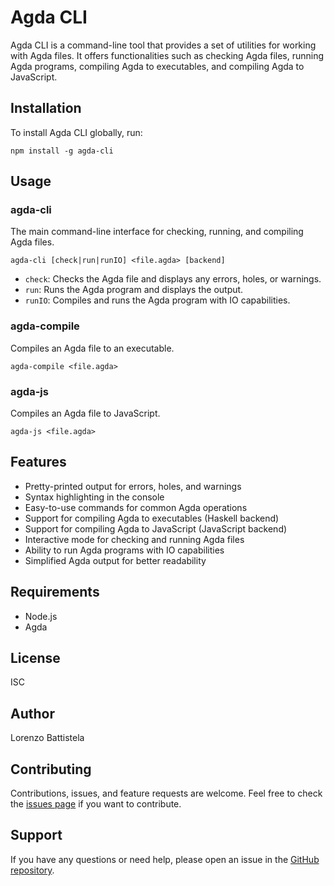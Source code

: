 # Agda CLI

Agda CLI is a command-line tool that provides a set of utilities for working with Agda files. It offers functionalities such as checking Agda files, running Agda programs, compiling Agda to executables, and compiling Agda to JavaScript.

## Installation

To install Agda CLI globally, run:

```
npm install -g agda-cli
```

## Usage

### agda-cli

The main command-line interface for checking, running, and compiling Agda files.

```
agda-cli [check|run|runIO] <file.agda> [backend]
```

- `check`: Checks the Agda file and displays any errors, holes, or warnings.
- `run`: Runs the Agda program and displays the output.
- `runIO`: Compiles and runs the Agda program with IO capabilities.

### agda-compile

Compiles an Agda file to an executable.

```
agda-compile <file.agda>
```

### agda-js

Compiles an Agda file to JavaScript.

```
agda-js <file.agda>
```

## Features

- Pretty-printed output for errors, holes, and warnings
- Syntax highlighting in the console
- Easy-to-use commands for common Agda operations
- Support for compiling Agda to executables (Haskell backend)
- Support for compiling Agda to JavaScript (JavaScript backend)
- Interactive mode for checking and running Agda files
- Ability to run Agda programs with IO capabilities
- Simplified Agda output for better readability

## Requirements

- Node.js
- Agda

## License

ISC

## Author

Lorenzo Battistela

## Contributing

Contributions, issues, and feature requests are welcome. Feel free to check the [issues page](https://github.com/Lorenzobattistela/agda-cli/issues) if you want to contribute.

## Support

If you have any questions or need help, please open an issue in the [GitHub repository](https://github.com/Lorenzobattistela/agda-cli).
